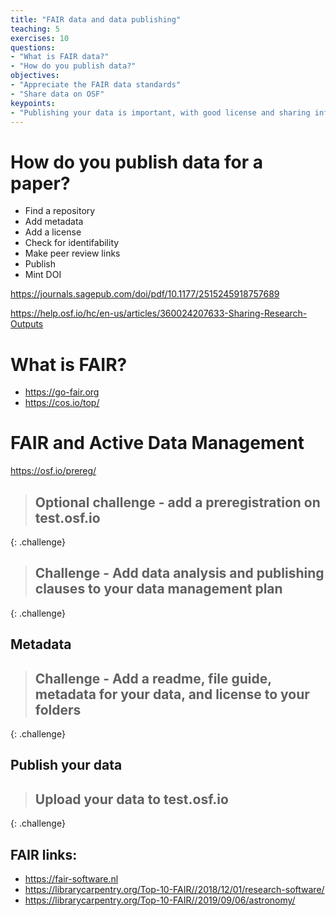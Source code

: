 ```yaml
---
title: "FAIR data and data publishing"
teaching: 5
exercises: 10
questions:
- "What is FAIR data?"
- "How do you publish data?"
objectives:
- "Appreciate the FAIR data standards"
- "Share data on OSF"
keypoints:
- "Publishing your data is important, with good license and sharing information."
---
```


# How do you publish data for a paper?

* Find a repository
* Add metadata
* Add a license
* Check for identifability
* Make peer review links
* Publish
* Mint DOI

https://journals.sagepub.com/doi/pdf/10.1177/2515245918757689

https://help.osf.io/hc/en-us/articles/360024207633-Sharing-Research-Outputs

# What is FAIR?

* https://go-fair.org
* https://cos.io/top/


# FAIR and Active Data Management

https://osf.io/prereg/

> ## Optional challenge - add a preregistration on test.osf.io
>
{: .challenge}

> ## Challenge - Add data analysis and publishing clauses to your data management plan
>
{: .challenge}

## Metadata

> ## Challenge - Add a readme, file guide, metadata for your data, and license to your folders
>
{: .challenge}



## Publish your data

> ## Upload your data to test.osf.io
>
{: .challenge}

## FAIR links:


* https://fair-software.nl
* https://librarycarpentry.org/Top-10-FAIR//2018/12/01/research-software/ 
* https://librarycarpentry.org/Top-10-FAIR//2019/09/06/astronomy/
